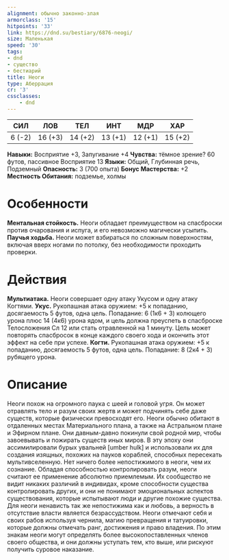 ```yaml
---
alignment: обычно законно-злая
armorclass: '15'
hitpoints: '33'
link: https://dnd.su/bestiary/6876-neogi/
size: Маленькая
speed: '30'
tags:
- dnd
- существо
- бестиарий
title: Неоги
type: Аберрация
cr: '3'
cssclasses:
    - dnd
---
```



| СИЛ | ЛОВ | ТЕЛ | ИНТ | МДР | ХАР |
|---|---|---|---|---|---|
| 6 (-2) | 16 (+3) | 14 (+2) | 13 (+1) | 12 (+1) | 15 (+2) |
**Навыки:** Восприятие +3, Запугивание +4
**Чувства:** тёмное зрение? 60 футов, пассивное Восприятие 13
**Языки:** Общий, Глубинная речь, Подземный
**Опасность:** 3 (700 опыта)
**Бонус Мастерства:** +2
**Местность Обитания:** подземье, холмы


# Особенности
**Ментальная стойкость.** Неоги обладает преимуществом на спасброски против очарования и испуга, и его невозможно магически усыпить.
**Паучья ходьба.** Неоги может взбираться по сложным поверхностям, включая вверх ногами по потолку, без необходимости проходить проверки.


# Действия
**Мультиатака.** Неоги совершает одну атаку Укусом и одну атаку Когтями.
**Укус.** Рукопашная атака оружием: +5 к попаданию, досягаемость 5 футов, одна цель. Попадание: 6 (1к6 + 3) колющего урона плюс 14 (4к6) урона ядом, и цель должна преуспеть в спасброске Телосложения Сл 12 или стать отравленной на 1 минуту. Цель может повторять спасбросок в конце каждого своего хода и окончить этот эффект на себе при успехе.
**Когти.** Рукопашная атака оружием: +5 к попаданию, досягаемость 5 футов, одна цель. Попадание: 8 (2к4 + 3) рубящего урона.


# Описание
Неоги похож на огромного паука с шеей и головой угря. Он может отравлять тело и разум своих жертв и может подчинять себе даже существ, которые физически превосходят его. Неоги обычно обитают в отдаленных местах Материального плана, а также на Астральном плане и Эфирном плане. Они давным-давно покинули свой родной мир, чтобы завоевывать и пожирать существ иных миров. В эту эпоху они ассимилировали бурых увальней [umber hulk] и использовали их для создания изящных, похожих на пауков кораблей, способных пересекать мультивселенную. Нет ничего более непостижимого в неоги, чем их сознание. Обладая способностью контролировать разум, неоги считают ее применение абсолютно приемлемым. Их сообщество не видит никаких различий в индивидах, кроме способности существа контролировать других, и они не понимают эмоциональных аспектов существования, которые испытывают люди и другие похожие существа. Для неоги ненависть так же непостижима как и любовь, а верность в отсутствие власти является безрассудством. Неоги отмечают себя и своих рабов используя чернила, магию превращения и татуировки, которые должны отмечать ранг, достижения и право владения. По этим знакам неоги могут определять более высокопоставленных членов своего общества, и они должны уступать тем, кто выше, или рискуют получить суровое наказание.
